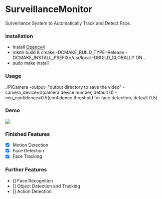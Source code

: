 # SurveillanceMonitor
Surveillance System to Automatically Track and Detect Face.

### Installation

- Install [Opencv4](https://github.com/opencv/opencv)
- mkdir build & cmake -DCMAKE_BUILD_TYPE=Release -DCMAKE_INSTALL_PREFIX=/usr/local -DBUILD_GLOBALLY ON ..
- sudo make install

### Usage
./PiCamera -output="output directory to save the video" -camera_device=0(camera device number, default 0) -min_confidence=0.5(confidence threshold for face detection, default 0.5)

### Demo
![](assets/16_08_57.gif)

### Finished Features
- [x] Motion Detection
- [x] Face Detection
- [x] Face Tracking

### Further Features
- [] Face Recognition
- [] Object Detection and Tracking
- [] Action Detection


